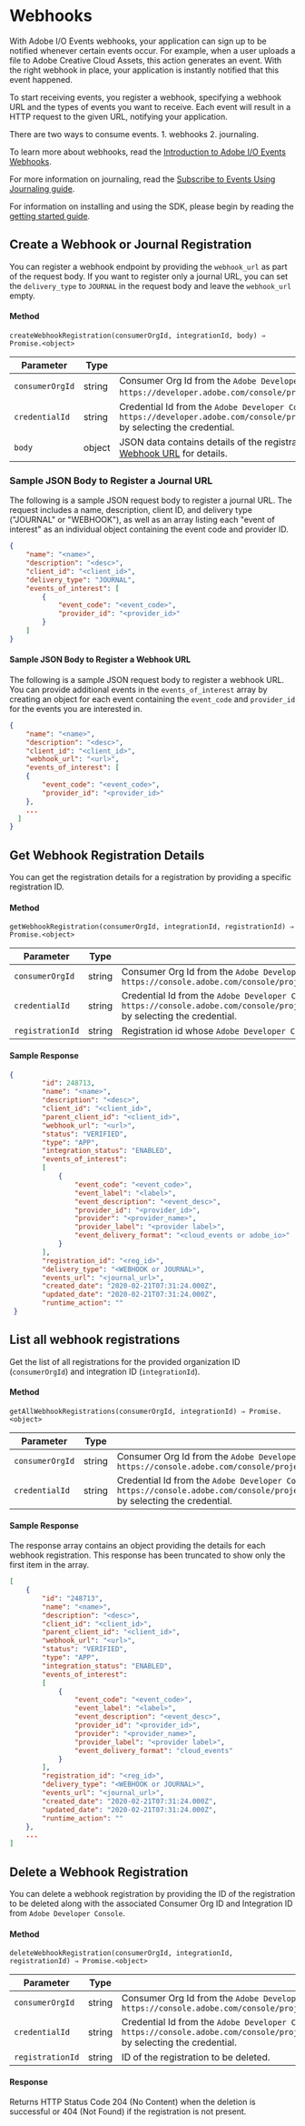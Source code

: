 # Webhooks

With Adobe I/O Events webhooks, your application can sign up to be notified whenever certain events occur. For example, when a user uploads a file to Adobe Creative Cloud Assets, this action generates an event. With the right webhook in place, your application is instantly notified that this event happened.

To start receiving events, you register a webhook, specifying a webhook URL and the types of events you want to receive. Each event will result in a HTTP request to the given URL, notifying your application. 

There are two ways to consume events. 1. webhooks 2. journaling. 

To learn more about webhooks, read the [Introduction to Adobe I/O Events Webhooks](intro/webhooks.md).

For more information on journaling, read the [Subscribe to Events Using Journaling guide](sdk_journaling.md).

For information on installing and using the SDK, please begin by reading the [getting started guide](sdk_getting_started.md).

## Create a Webhook or Journal Registration

You can register a webhook endpoint by providing the `webhook_url` as part of the request body. If you want to register only a journal URL, you can set the `delivery_type` to `JOURNAL` in the request body and leave the `webhook_url` empty.

#### Method

```shell
createWebhookRegistration(consumerOrgId, integrationId, body) ⇒ Promise.<object>
```

|Parameter	|Type	|Description|
|---|---|---|
|`consumerOrgId`	|string	|Consumer Org Id from the `Adobe Developer Console` which can be obtained from the URL of the form: `https://developer.adobe.com/console/projects/{consumerOrgId}/{projectId}/overview`.|
|`credentialId`	|string	|Credential Id from the `Adobe Developer Console` which can be obtained from credential URL of the form: `https://developer.adobe.com/console/projects/{consumerOrgId}/{projectId}/credentials/{credentialId}/details` by selecting the credential.|
|`body`	|object	|JSON data contains details of the registration. See the sample JSON body for registering a [Journal URL](#sample-json-body-to-register-a-journal-url) or a [Webhook URL](#sample-json-body-to-register-a-webhook-url) for details.|

### Sample JSON Body to Register a Journal URL

The following is a sample JSON request body to register a journal URL. The request includes a name, description, client ID, and delivery type ("JOURNAL" or "WEBHOOK"), as well as an array listing each "event of interest" as an individual object containing the event code and provider ID.

```json
{
    "name": "<name>",
    "description": "<desc>",
    "client_id": "<client_id>",
    "delivery_type": "JOURNAL",
    "events_of_interest": [
        {
            "event_code": "<event_code>",
            "provider_id": "<provider_id>"
        }
    ]
}
```

#### Sample JSON Body to Register a Webhook URL

The following is a sample JSON request body to register a webhook URL. You can provide additional events in the `events_of_interest` array by creating an object for each event containing the `event_code` and `provider_id` for the events you are interested in.

```json
{
    "name": "<name>",
    "description": "<desc>",
    "client_id": "<client_id>",
    "webhook_url": "<url>",
    "events_of_interest": [
    {
        "event_code": "<event_code>",
        "provider_id": "<provider_id>"
    },
    ...
  ]
}
```

## Get Webhook Registration Details

You can get the registration details for a registration by providing a specific registration ID.

#### Method

```shell
getWebhookRegistration(consumerOrgId, integrationId, registrationId) ⇒ Promise.<object>
```

|Parameter	|Type	|Description|
|---|---|---|
|`consumerOrgId`	|string	|Consumer Org Id from the `Adobe Developer Console` which can be obtained from the URL of the form: `https://console.adobe.com/console/projects/{consumerOrgId}/{projectId}/overview`|
|`credentialId`	|string	|Credential Id from the `Adobe Developer Console` which can be obtained from credential URL of the form: `https://console.adobe.com/console/projects/{consumerOrgId}/{projectId}/credentials/{credentialId}/details` by selecting the credential.|
|`registrationId`	|string	|Registration id whose `Adobe Developer Console` are to be fetched.|

#### Sample Response

```json
{
        "id": 248713,
        "name": "<name>",
        "description": "<desc>",
        "client_id": "<client_id>",
        "parent_client_id": "<client_id>",
        "webhook_url": "<url>",
        "status": "VERIFIED",
        "type": "APP",
        "integration_status": "ENABLED",
        "events_of_interest":
        [  
            {
                "event_code": "<event_code>",
                "event_label": "<label>",
                "event_description": "<event_desc>",
                "provider_id": "<provider_id>",
                "provider": "<provider_name>",
                "provider_label": "<provider label>",
                "event_delivery_format": "<cloud_events or adobe_io>"
            }
        ],
        "registration_id": "<reg_id>",
        "delivery_type": "<WEBHOOK or JOURNAL>",
        "events_url": "<journal_url>",
        "created_date": "2020-02-21T07:31:24.000Z",
        "updated_date": "2020-02-21T07:31:24.000Z",
        "runtime_action": ""
 }
```

## List all webhook registrations

Get the list of all registrations for the provided organization ID (`consumerOrgId`) and integration ID (`integrationId`). 

#### Method

```shell
getAllWebhookRegistrations(consumerOrgId, integrationId) ⇒ Promise.<object>
```

|Parameter	|Type	|Description|
|---|---|---|
|`consumerOrgId`	|string	|Consumer Org Id from the `Adobe Developer Console` which can be obtained from the URL of the form: `https://console.adobe.com/console/projects/{consumerOrgId}/{projectId}/overview`|
|`credentialId`	|string	|Credential Id from the `Adobe Developer Console` which can be obtained from credential URL of the form: `https://console.adobe.com/console/projects/{consumerOrgId}/{projectId}/credentials/{credentialId}/details` by selecting the credential.|

#### Sample Response

The response array contains an object providing the details for each webhook registration. This response has been truncated to show only the first item in the array.

```json
[
    {
        "id": "248713",
        "name": "<name>",
        "description": "<desc>",
        "client_id": "<client_id>",
        "parent_client_id": "<client_id>",
        "webhook_url": "<url>",
        "status": "VERIFIED",
        "type": "APP",
        "integration_status": "ENABLED",
        "events_of_interest":
        [  
            {
                "event_code": "<event_code>",
                "event_label": "<label>",
                "event_description": "<event_desc>",
                "provider_id": "<provider_id>",
                "provider": "<provider_name>",
                "provider_label": "<provider label>",
                "event_delivery_format": "cloud_events"
            }
        ],
        "registration_id": "<reg_id>",
        "delivery_type": "<WEBHOOK or JOURNAL>",
        "events_url": "<journal_url>",
        "created_date": "2020-02-21T07:31:24.000Z",
        "updated_date": "2020-02-21T07:31:24.000Z",
        "runtime_action": ""
    },
    ...
]
```

## Delete a Webhook Registration

You can delete a webhook registration by providing the ID of the registration to be deleted along with the associated Consumer Org ID and Integration ID from `Adobe Developer Console`.

#### Method

```shell
deleteWebhookRegistration(consumerOrgId, integrationId, registrationId) ⇒ Promise.<object>
```

|Parameter|	Type	|Description|
|---|---|---|
|`consumerOrgId`	|string	|Consumer Org Id from the `Adobe Developer Console` which can be obtained from the URL of the form: `https://console.adobe.com/console/projects/{consumerOrgId}/{projectId}/overview`|
|`credentialId`	|string	|Credential Id from the `Adobe Developer Console` which can be obtained from credential URL of the form: `https://console.adobe.com/console/projects/{consumerOrgId}/{projectId}/credentials/{credentialId}/details` by selecting the credential.|
|`registrationId`	|string	|ID of the registration to be deleted.|

#### Response

Returns HTTP Status Code 204 (No Content) when the deletion is successful or 404 (Not Found) if the registration is not present.

